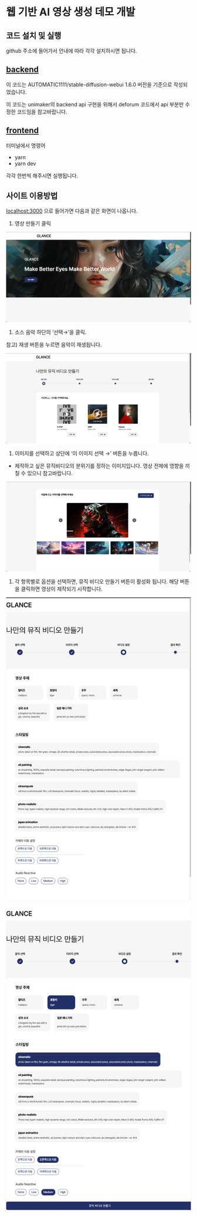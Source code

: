 # 웹 기반 AI 영상 생성 데모 개발

## 코드 설치 및 실행

github 주소에 들어가서 안내에 따라 각각 설치하시면 됩니다.

## [backend](https://github.com/DCV1/unimaker-backend)
이 코드는 AUTOMATIC1111/stable-diffusion-webui 1.6.0 버전을 기준으로 작성되었습니다.

이 코드는 unimaker의 backend api 구현을 위해서 deforum 코드에서 api 부분만 수정한 코드임을 참고바랍니다.

## [frontend]()
터미널에서 명령어

- yarn
- yarn dev

각각 한번씩 해주시면 실행됩니다.

## 사이트 이용방법

[localhost:3000](http://localhost:3000) 으로 들어가면 다음과 같은 화면이 나옵니다.

1. 영상 만들기 클릭

![Untitled](web/Untitled.png)

1. 소스 음악 하단의 ‘선택→’을 클릭.

참고) 재생 버튼을 누르면 음악이 재생됩니다.

![Untitled](web/Untitled%201.png)

1. 이미지를 선택하고 상단에 ‘이 이미지 선택 →’ 버튼을 누릅니다.
- 제작하고 싶은 뮤직비디오의 분위기를 정하는 이미지입니다. 영상 전체에 영향을 끼칠 수 있으니 참고바랍니다.

![Untitled](web/Untitled%202.png)

1.  각 항목별로 옵션을 선택하면, 뮤직 비디오 만들기 버튼이 활성화 됩니다. 해당 버튼을 클릭하면 영상이 제작되기 시작합니다. 

![Untitled](web/Untitled%203.png)

![Untitled](web/Untitled%204.png)